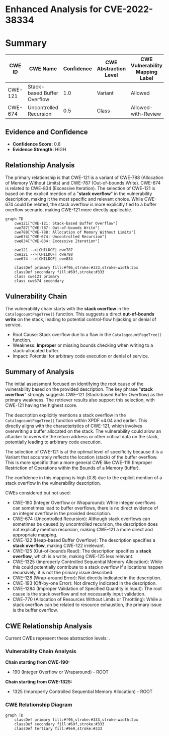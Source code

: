 # Enhanced Analysis for CVE-2022-38334

# Summary
| CWE ID | CWE Name | Confidence | CWE Abstraction Level | CWE Vulnerability Mapping Label | CWE-Vulnerability Mapping Notes |
|---|---|---|---|---|---|
| CWE-121 | Stack-based Buffer Overflow | 1.0 | Variant | Allowed | Primary CWE |
| CWE-674 | Uncontrolled Recursion | 0.5 | Class | Allowed-with-Review | Secondary CWE |

## Evidence and Confidence

*   **Confidence Score:** 0.8
*   **Evidence Strength:** HIGH

## Relationship Analysis
The primary relationship is that CWE-121 is a variant of CWE-788 (Allocation of Memory Without Limits) and CWE-787 (Out-of-bounds Write). CWE-674 is related to CWE-834 (Excessive Iteration). The selection of CWE-121 is based on the explicit mention of a "**stack overflow**" in the vulnerability description, making it the most specific and relevant choice. While CWE-674 could be related, the stack overflow is more explicitly tied to a buffer overflow scenario, making CWE-121 more directly applicable.

```mermaid
graph TD
    cwe121["CWE-121: Stack-based Buffer Overflow"]
    cwe787["CWE-787: Out-of-bounds Write"]
    cwe788["CWE-788: Allocation of Memory Without Limits"]
    cwe674["CWE-674: Uncontrolled Recursion"]
    cwe834["CWE-834: Excessive Iteration"]

    cwe121 -->|CHILDOF| cwe787
    cwe121 -->|CHILDOF| cwe788
    cwe674 -->|CHILDOF| cwe834

    classDef primary fill:#f96,stroke:#333,stroke-width:2px
    classDef secondary fill:#69f,stroke:#333
    class cwe121 primary
    class cwe674 secondary
```

## Vulnerability Chain
The vulnerability chain starts with the **stack overflow** in the `CatalogcountPageTree()` function. This suggests a direct **out-of-bounds write** on the stack, leading to potential control-flow hijacking or denial of service.
  - Root Cause: Stack overflow due to a flaw in the `CatalogcountPageTree()` function.
  - Weakness: **Improper** or missing bounds checking when writing to a stack-allocated buffer.
  - Impact: Potential for arbitrary code execution or denial of service.

## Summary of Analysis
The initial assessment focused on identifying the root cause of the vulnerability based on the provided description. The key phrase "**stack overflow**" strongly suggests CWE-121 (Stack-based Buffer Overflow) as the primary weakness. The retriever results also support this selection, with CWE-121 having the highest score.

The description explicitly mentions a stack overflow in the `CatalogcountPageTree()` function within XPDF v4.04 and earlier. This directly aligns with the characteristics of CWE-121, which involves overwriting a buffer allocated on the stack. The vulnerability could allow an attacker to overwrite the return address or other critical data on the stack, potentially leading to arbitrary code execution.

The selection of CWE-121 is at the optimal level of specificity because it is a Variant that accurately reflects the location (stack) of the buffer overflow. This is more specific than a more general CWE like CWE-119 (Improper Restriction of Operations within the Bounds of a Memory Buffer).

The confidence in this mapping is high (0.8) due to the explicit mention of a stack overflow in the vulnerability description.

CWEs considered but not used:

*   CWE-190 (Integer Overflow or Wraparound): While integer overflows can sometimes lead to buffer overflows, there is no direct evidence of an integer overflow in the provided description.
*   CWE-674 (Uncontrolled Recursion): Although stack overflows can sometimes be caused by uncontrolled recursion, the description does not explicitly mention recursion, making CWE-121 a more direct and appropriate mapping.
*   CWE-122 (Heap-based Buffer Overflow): The description specifies a **stack overflow**, making CWE-122 irrelevant.
*   CWE-125 (Out-of-bounds Read): The description specifies a **stack overflow**, which is a write, making CWE-125 less relevant.
*   CWE-1325 (Improperly Controlled Sequential Memory Allocation): While this could potentially contribute to a stack overflow if allocations happen recursively, it is not the primary issue described.
*   CWE-128 (Wrap-around Error): Not directly indicated in the description.
*   CWE-193 (Off-by-one Error): Not directly indicated in the description.
*   CWE-1284 (Improper Validation of Specified Quantity in Input): The root cause is the stack overflow and not necessarily input validation.
*   CWE-770 (Allocation of Resources Without Limits or Throttling): While a stack overflow can be related to resource exhaustion, the primary issue is the buffer overflow.


## CWE Relationship Analysis

Current CWEs represent these abstraction levels: .


### Vulnerability Chain Analysis

**Chain starting from CWE-190:**
- 190 (Integer Overflow or Wraparound) - ROOT


**Chain starting from CWE-1325:**
- 1325 (Improperly Controlled Sequential Memory Allocation) - ROOT



### CWE Relationship Diagram

```mermaid
graph TD
    classDef primary fill:#f96,stroke:#333,stroke-width:2px
    classDef secondary fill:#69f,stroke:#333
    classDef tertiary fill:#9e9,stroke:#333
```